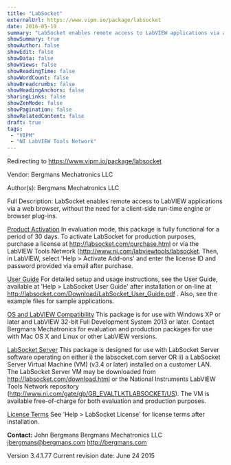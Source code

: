 ```yaml
---
title: "LabSocket"
externalUrl: https://www.vipm.io/package/labsocket
date: 2016-05-19
summary: "LabSocket enables remote access to LabVIEW applications via a web browser, without the need for a client-side run-time engine or browser plug-ins."
showSummary: true
showAuthor: false
showEdit: false
showData: false
showViews: false
showReadingTime: false
showWordCount: false
showBreadcrumbs: false
showHeadingAnchors: false
sharingLinks: false
showZenMode: false
showPagination: false
showRelatedContent: false
draft: true
tags:
 - "VIPM"
 - "NI LabVIEW Tools Network"
---
```


Redirecting to https://www.vipm.io/package/labsocket

Vendor: Bergmans Mechatronics LLC

Author(s): Bergmans Mechatronics LLC
 
Full Description:
LabSocket enables remote access to LabVIEW applications via a web browser, without the need for a client-side run-time engine or browser plug-ins.

<u>Product Activation</u>
In evaluation mode, this package is fully functional for a period of 30 days.  To activate LabSocket for production purposes, purchase a license at http://labsocket.com/purchase.html or via the LabVIEW Tools Network (http://www.ni.com/labviewtools/labsocket.  Then, in LabVIEW, select 'Help > Activate Add-ons' and enter the license ID and password provided via email after purchase.

<u>User Guide</u>
For detailed setup and usage instructions, see the User Guide, available at 'Help > LabSocket User Guide' after installation or on-line at http://labsocket.com/Download/LabSocket_User_Guide.pdf .   Also, see the example files for sample applications.   

<u>OS and LabVIEW Compatibility</u>
This package is for use with Windows XP or later and LabVIEW 32-bit Full Development System 2013 or later.  Contact Bergmans Mechatronics for evaluation and production packages for use with Mac OS X and Linux or other LabVIEW versions.

<u>LabSocket Server</u>
This package is designed for use with LabSocket Server software operating on either i) the labsocket.com server OR ii) a LabSocket Server Virtual Machine (VM) (v3.4 or later) installed on a customer LAN.  The LabSocket Server VM may be downloaded from http://labsocket.com/download.html or the National Instruments LabVIEW Tools Network repository (http://www.ni.com/gate/gb/GB_EVALTLKTLABSOCKET/US).  The VM is available free-of-charge for both evaluation and production purposes.

<u>License Terms</u>
See 'Help > LabSocket License' for license terms after installation.

**Contact:**
John Bergmans
Bergmans Mechatronics LLC
jbergmans@bergmans.com
http://bergmans.com

Version 3.4.1.77
Current revision date: June 24 2015